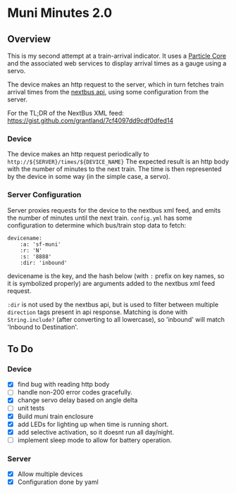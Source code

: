 Muni Minutes 2.0
================

## Overview

This is my second attempt at a train-arrival indicator. It uses a [Particle
Core](https://store.particle.io/?product=spark-core) and the associated web
services to display arrival times as a gauge using a servo.

The device makes an http request to the server, which in turn fetches train
arrival times from the [nextbus
api](http://nextbus.com/xmlFeedDocs/NextBusXMLFeed.pdf), using some
configuration from the server.

For the TL;DR of the NextBus XML feed: https://gist.github.com/grantland/7cf4097dd9cdf0dfed14

### Device

The device makes an http request periodically to `http://${SERVER}/times/${DEVICE_NAME}`
The expected result is an http body with the number of minutes to the next train.
The time is then represented by the device in some way (in the simple case, a servo).

### Server Configuration

Server proxies requests for the device to the nextbus xml feed, and emits the
number of minutes until the next train.  `config.yml` has some configuration to
determine which bus/train stop data to fetch:

```
devicename:
    :a: 'sf-muni'
    :r: 'N'
    :s: '8888'
    :dir: 'inbound'
```

devicename is the key, and the hash below (with `:` prefix on key names, so it
is symbolized properly) are arguments added to the nextbus xml feed request.

`:dir` is not used by the nextbus api, but is used to filter between multiple
`direction` tags present in api response. Matching is done with
`String.include?` (after converting to all lowercase), so 'inbound' will match
'Inbound to Destination'.

## To Do

### Device
- [x] find bug with reading http body
- [ ] handle non-200 error codes gracefully.
- [x] change servo delay based on angle delta
- [ ] unit tests
- [x] Build muni train enclosure
- [x] add LEDs for lighting up when time is running short.
- [x] add selective activation, so it doesnt run all day/night.
- [ ] implement sleep mode to allow for battery operation.

### Server
- [x] Allow multiple devices
- [x] Configuration done by yaml
